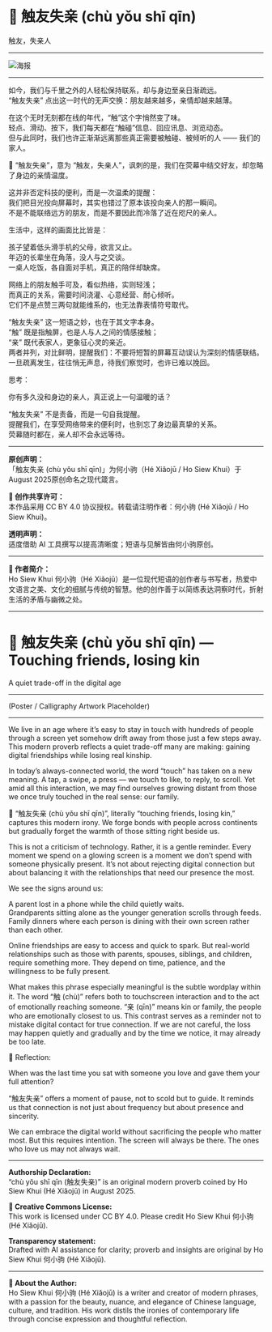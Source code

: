 # 📜 触友失亲 (chù yǒu shī qīn)
触友，失亲人
________________________________________
![海报](../../images/proverbs/2025/chuyou-shiqin.png)
________________________________________
如今，我们与千里之外的人轻松保持联系，却与身边至亲日渐疏远。  
“触友失亲” 点出这一时代的无声交换：朋友越来越多，亲情却越来越薄。

在这个无时无刻都在线的年代，“触”这个字悄然变了味。  
轻点、滑动、按下，我们每天都在“触碰”信息、回应讯息、浏览动态。  
但与此同时，我们也许正渐渐远离那些真正需要被触碰、被倾听的人 —— 我们的家人。

📜 “触友失亲”，意为 “触友，失亲人”，讽刺的是，我们在荧幕中结交好友，却忽略了身边的亲情温度。

这并非否定科技的便利，而是一次温柔的提醒：  
我们把目光投向屏幕时，其实也错过了原本该投向亲人的那一瞬间。  
不是不能联络远方的朋友，而是不要因此而冷落了近在咫尺的亲人。

生活中，这样的画面比比皆是：

孩子望着低头滑手机的父母，欲言又止。  
年迈的长辈坐在角落，没人与之交谈。  
一桌人吃饭，各自面对手机，真正的陪伴却缺席。  

网络上的朋友触手可及，看似热络，实则轻浅；  
而真正的关系，需要时间浇灌、心意经营、耐心倾听。  
它们不是点赞三两句就能维系的，也无法靠表情符号取代。

“触友失亲” 这一短语之妙，也在于其文字本身。  
“触” 既是指触屏，也是人与人之间的情感接触；  
“亲” 既代表家人，更象征心灵的亲近。  
两者并列，对比鲜明，提醒我们：不要将短暂的屏幕互动误认为深刻的情感联结。  
一旦疏离发生，往往悄无声息，待我们察觉时，也许已难以挽回。

思考：

你有多久没和身边的亲人，真正说上一句温暖的话？

“触友失亲” 不是责备，而是一句自我提醒。  
提醒我们，在享受网络带来的便利时，也别忘了身边最真挚的关系。  
荧幕随时都在，亲人却不会永远等待。

________________________________________
**原创声明：**  
「触友失亲 (chù yǒu shī qīn)」为何小驹（Hé Xiǎojū / Ho Siew Khui）于August 2025原创命名之现代箴言。

**🌿 创作共享许可：**  
本作品采用 CC BY 4.0 协议授权。转载请注明作者：何小驹 (Hé Xiǎojū / Ho Siew Khui)。

**透明声明：**  
适度借助 AI 工具撰写以提高清晰度；短语与见解皆由何小驹原创。
________________________________________
**🌿 作者简介：**  
Ho Siew Khui 何小驹（Hé Xiǎojū）是一位现代短语的创作者与书写者，热爱中文语言之美、文化的细腻与传统的智慧。他的创作善于以简练表达洞察时代，折射生活的矛盾与幽微之处。
________________________________________


# 📜 触友失亲 (chù yǒu shī qīn) — Touching friends, losing kin
A quiet trade-off in the digital age
________________________________________
(Poster / Calligraphy Artwork Placeholder)
________________________________________
We live in an age where it’s easy to stay in touch with hundreds of people through a screen yet somehow drift away from those just a few steps away. This modern proverb reflects a quiet trade-off many are making: gaining digital friendships while losing real kinship.

In today’s always-connected world, the word “touch” has taken on a new meaning. A tap, a swipe, a press — we touch to like, to reply, to scroll. Yet amid all this interaction, we may find ourselves growing distant from those we once truly touched in the real sense: our family.

📜 “触友失亲 (chù yǒu shī qīn)”, literally “touching friends, losing kin,” captures this modern irony. We forge bonds with people across continents but gradually forget the warmth of those sitting right beside us.

This is not a criticism of technology. Rather, it is a gentle reminder. Every moment we spend on a glowing screen is a moment we don’t spend with someone physically present. It’s not about rejecting digital connection but about balancing it with the relationships that need our presence the most.

We see the signs around us:

A parent lost in a phone while the child quietly waits.  
Grandparents sitting alone as the younger generation scrolls through feeds.  
Family dinners where each person is dining with their own screen rather than each other.

Online friendships are easy to access and quick to spark. But real-world relationships such as those with parents, spouses, siblings, and children, require something more. They depend on time, patience, and the willingness to be fully present.

What makes this phrase especially meaningful is the subtle wordplay within it. The word “触 (chù)” refers both to touchscreen interaction and to the act of emotionally reaching someone. “亲 (qīn)” means kin or family, the people who are emotionally closest to us. This contrast serves as a reminder not to mistake digital contact for true connection. If we are not careful, the loss may happen quietly and gradually and by the time we notice, it may already be too late.

🌱 Reflection:

When was the last time you sat with someone you love and gave them your full attention?

“触友失亲” offers a moment of pause, not to scold but to guide. It reminds us that connection is not just about frequency but about presence and sincerity.

We can embrace the digital world without sacrificing the people who matter most. But this requires intention. The screen will always be there. The ones who love us may not always wait.

________________________________________
**Authorship Declaration:**  
“chù yǒu shī qīn (触友失亲)” is an original modern proverb coined by Ho Siew Khui (Hé Xiǎojū) in August 2025.

**🌿 Creative Commons License:**  
This work is licensed under CC BY 4.0. Please credit Ho Siew Khui 何小驹 (Hé Xiǎojū).

**Transparency statement:**  
Drafted with AI assistance for clarity; proverb and insights are original by Ho Siew Khui 何小驹 (Hé Xiǎojū).
________________________________________
**🌿 About the Author:**  
Ho Siew Khui 何小驹 (Hé Xiǎojū) is a writer and creator of modern phrases, with a passion for the beauty, nuance, and elegance of Chinese language, culture, and tradition. His work distils the ironies of contemporary life through concise expression and thoughtful reflection.
